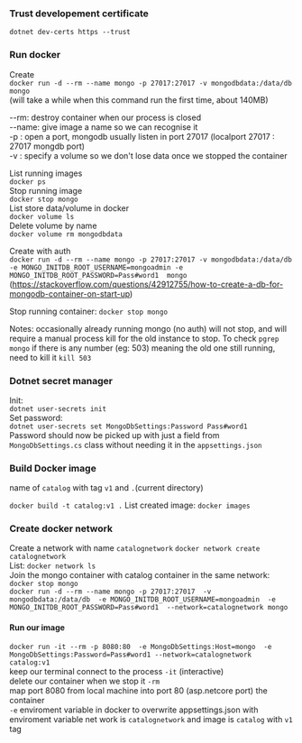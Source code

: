 ### Trust developement certificate
`
dotnet dev-certs https --trust
`

### Run docker  
Create  
`
docker run -d --rm --name mongo -p 27017:27017 -v mongodbdata:/data/db mongo
`  
(will take a while when this command run the first time, about 140MB)    

--rm: destroy container when our process is closed  
--name: give image a name so we can recognise it    
-p : open a port, mongodb usually listen in port 27017
(localport 27017 : 27017 mongdb port)   
-v : specify a volume so we don't lose data once we stopped 
the container

List running images     
`
docker ps   
`   
Stop running image  
`
docker stop mongo
`   
List store data/volume in docker    
`
docker volume ls
`   
Delete volume by name   
`
docker volume rm mongodbdata
`   

Create with auth    
`
docker run -d --rm --name mongo -p 27017:27017 -v mongodbdata:/data/db 
-e MONGO_INITDB_ROOT_USERNAME=mongoadmin
-e MONGO_INITDB_ROOT_PASSWORD=Pass#word1 
mongo
`   
(https://stackoverflow.com/questions/42912755/how-to-create-a-db-for-mongodb-container-on-start-up)

Stop running container:
`
docker stop mongo
`   
    
Notes: occasionally already running mongo (no auth) will not stop, and will require a manual process kill
for the old instance to stop. To check
`
pgrep mongo
`
if there is any number (eg: 503) meaning the old one still running, need to kill it
`kill 503`
    

### Dotnet secret manager
Init:   
`
dotnet user-secrets init
`   
Set password:   
`
dotnet user-secrets set MongoDbSettings:Password Pass#word1
`   
Password should now be picked up with just a field from `MongoDbSettings.cs` class 
without needing it in the `appsettings.json`    

### Build Docker image
name of `catalog` with tag `v1` and `.`(current directory)		

`
docker build -t catalog:v1 .
`
List created image: `docker images`


### Create docker network
Create a network with name `catalognetwork`
`
docker network create catalognetwork
`   	
List: 
`
docker network ls
`	
Join the mongo container with catalog container in the same network:    
`
docker stop mongo
`   
`
docker run -d --rm --name mongo -p 27017:27017 
-v mongodbdata:/data/db 
-e MONGO_INITDB_ROOT_USERNAME=mongoadmin 
-e MONGO_INITDB_ROOT_PASSWORD=Pass#word1 
--network=catalognetwork
mongo
`   
#### Run our image
`
docker run -it --rm -p 8080:80 
-e MongoDbSettings:Host=mongo 
-e MongoDbSettings:Password=Pass#word1
--network=catalognetwork
catalog:v1
`   
keep our terminal connect to the process `-it` (interactive)        
delete our container when we stop it `-rm`    
map port 8080 from local machine into port 80 (asp.netcore port) the container  
`-e` enviroment variable in docker to overwrite appsettings.json with enviroment variable
net work is `catalognetwork` and image is `catalog` with `v1` tag










